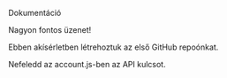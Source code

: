 Dokumentáció

Nagyon fontos üzenet!

Ebben akísérletben létrehoztuk az első GitHub repoónkat.

Nefeledd az account.js-ben az API kulcsot.